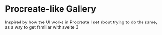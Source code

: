 # Procreate-like Gallery

Inspired by how the UI works in Procreate I set about trying to do the same, as a way to get familiar with svelte 3
